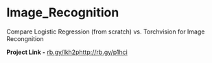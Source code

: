 # Image_Recognition
Compare Logistic Regression (from scratch) vs. Torchvision for Image Recongnition

**Project Link -** [rb.gy/lkh2p](http://rb.gy/p1hci)http://rb.gy/p1hci
